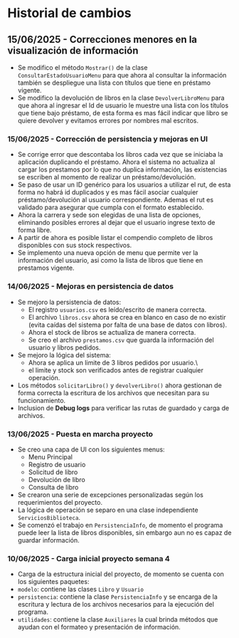 # Historial de cambios

## 15/06/2025 - Correcciones menores en la visualización de información
- Se modifico el método `Mostrar()` de la clase `ConsultarEstadoUsuarioMenu` para que ahora al consultar la información también se despliegue una lista con títulos que tiene en préstamo vigente.
- Se modifico la devolución de libros en la clase `DevolverLibroMenu` para que ahora al ingresar el Id de usuario le muestre una lista con los títulos que tiene bajo préstamo, de esta forma es mas fácil indicar que libro se quiere devolver y evitamos errores por nombres mal escritos.

### 15/06/2025 - Corrección de persistencia y mejoras en UI
- Se corrige error que descontaba los libros cada vez que se iniciaba la aplicación duplicando el préstamo. Ahora el sistema no actualiza al cargar los prestamos por lo que no duplica información, las existencias se escriben al momento de realizar un préstamo/devolución.
- Se paso de usar un ID genérico para los usuarios a utilizar el rut, de esta forma no habrá id duplicados y es mas fácil asociar cualquier préstamo/devolución al usuario correspondiente. Ademas el rut es validado para asegurar que cumpla con el formato establecido.
- Ahora la carrera y sede son elegidas de una lista de opciones, eliminando posibles errores al dejar que el usuario ingrese texto de forma libre.
- A partir de ahora es posible listar el compendio completo de libros disponibles con sus stock respectivos.
- Se implemento una nueva opción de menu que permite ver la información del usuario, asi como la lista de libros que tiene en prestamos vigente.


### 14/06/2025 - Mejoras en persistencia de datos
- Se mejoro la persistencia de datos:
    - El registro `usuarios.csv` es leído/escrito de manera correcta.
    - El archivo  `libros.csv` ahora se crea en blanco en caso de no existir (evita caídas del sistema por falta de una base de datos con libros).
    - Ahora el stock de libros se actualiza de manera correcta.
    - Se creo el archivo `prestamos.csv` que guarda la información del usuario y libros pedidos.
- Se mejoro la lógica del sistema:
    - Ahora se aplica un limite de 3 libros pedidos por usuario.\
    - el limite y stock son verificados antes de registrar cualquier operación.
- Los métodos `solicitarLibro()` y `devolverLibro()` ahora gestionan de forma correcta la escritura de los archivos que necesitan para su funcionamiento.
- Inclusion de **Debug logs** para verificar las rutas de guardado y carga de archivos.

### 13/06/2025 - Puesta en marcha proyecto
- Se creo una capa de UI con los siguientes menus:
    - Menu Principal    
    - Registro de usuario   
    - Solicitud de libro   
    - Devolución de libro  
    - Consulta de libro   
- Se crearon una serie de excepciones personalizadas según los requerimientos del proyecto.
- La lógica de operación se separo en una clase independiente `ServiciosBiblioteca`.
- Se comenzó el trabajo en `PersistenciaInfo`, de momento el programa puede leer la lista de libros disponibles, sin embargo aun no es capaz de guardar información. 

### 10/06/2025 - Carga inicial proyecto semana 4
- Carga de la estructura inicial del proyecto, de momento se cuenta con los siguientes paquetes:
- `modelo`: contiene las clases `Libro` y `Usuario`
- `persistencia`: contiene la clase `PersistenciaInfo` y se encarga de la escritura y lectura de los archivos necesarios para la ejecución del programa.
- `utilidades`: contiene la clase `Auxiliares` la cual brinda métodos que ayudan con el formateo y presentación de información.